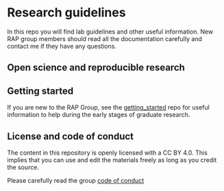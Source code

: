 # Research guidelines

In this repo you will find lab guidelines and other useful information. 
New RAP group members should read all the documentation carefully and contact me if they have any questions. 

## Open science and reproducible research

## Getting started

If you are new to the RAP Group, see the [getting_started]() repo for useful information to help during the early stages of graduate research. 

## License and code of conduct

The content in this repository is openly licensed with a CC BY 4.0. This implies that you can use and edit the materials freely as long as you credit the source.

Please carefully read the group [code of conduct](./CODE_OF_CONDUCT.md)
